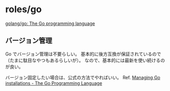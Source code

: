 # roles/go
[golang/go: The Go programming language](https://github.com/golang/go)



## バージョン管理
Go でバージョン管理は不要らしい。
基本的に後方互換が保証されているので（たまに駄目なやつもあるらしいが）。
なので、基本的には最新を使い続けるのが良い。

バージョン固定したい場合は、公式の方法でやればいい。
Ref. [Managing Go installations - The Go Programming Language](https://golang.org/doc/manage-install#installing-multiple)

